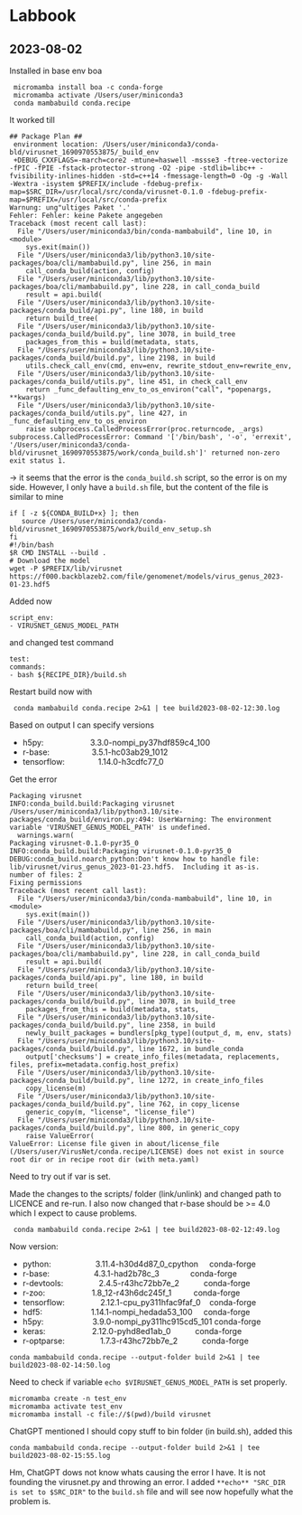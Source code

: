 # Labbook

## 2023-08-02

Installed in base env boa

```
 micromamba install boa -c conda-forge
 micromamba activate /Users/user/miniconda3
 conda mambabuild conda.recipe
```

It worked till

```
## Package Plan ##
 environment location: /Users/user/miniconda3/conda-bld/virusnet_1690970553875/_build_env
 +DEBUG_CXXFLAGS=-march=core2 -mtune=haswell -mssse3 -ftree-vectorize -fPIC -fPIE -fstack-protector-strong -O2 -pipe -stdlib=libc++ -fvisibility-inlines-hidden -std=c++14 -fmessage-length=0 -Og -g -Wall -Wextra -isystem $PREFIX/include -fdebug-prefix-map=$SRC_DIR=/usr/local/src/conda/virusnet-0.1.0 -fdebug-prefix-map=$PREFIX=/usr/local/src/conda-prefix
Warnung: ung"ultiges Paket '.'
Fehler: Fehler: keine Pakete angegeben
Traceback (most recent call last):
  File "/Users/user/miniconda3/bin/conda-mambabuild", line 10, in <module>
    sys.exit(main())
  File "/Users/user/miniconda3/lib/python3.10/site-packages/boa/cli/mambabuild.py", line 256, in main
    call_conda_build(action, config)
  File "/Users/user/miniconda3/lib/python3.10/site-packages/boa/cli/mambabuild.py", line 228, in call_conda_build
    result = api.build(
  File "/Users/user/miniconda3/lib/python3.10/site-packages/conda_build/api.py", line 180, in build
    return build_tree(
  File "/Users/user/miniconda3/lib/python3.10/site-packages/conda_build/build.py", line 3078, in build_tree
    packages_from_this = build(metadata, stats,
  File "/Users/user/miniconda3/lib/python3.10/site-packages/conda_build/build.py", line 2198, in build
    utils.check_call_env(cmd, env=env, rewrite_stdout_env=rewrite_env,
  File "/Users/user/miniconda3/lib/python3.10/site-packages/conda_build/utils.py", line 451, in check_call_env
    return _func_defaulting_env_to_os_environ("call", *popenargs, **kwargs)
  File "/Users/user/miniconda3/lib/python3.10/site-packages/conda_build/utils.py", line 427, in _func_defaulting_env_to_os_environ
    raise subprocess.CalledProcessError(proc.returncode, _args)
subprocess.CalledProcessError: Command '['/bin/bash', '-o', 'errexit', '/Users/user/miniconda3/conda-bld/virusnet_1690970553875/work/conda_build.sh']' returned non-zero exit status 1.
```

\-> it seems that the error is the `conda_build.sh` script, so the error is on my side. However, I only have a `build.sh` file, but the content of the file is similar to mine

```
if [ -z ${CONDA_BUILD+x} ]; then
   source /Users/user/miniconda3/conda-bld/virusnet_1690970553875/work/build_env_setup.sh
fi
#!/bin/bash
$R CMD INSTALL --build .
# Download the model
wget -P $PREFIX/lib/virusnet https://f000.backblazeb2.com/file/genomenet/models/virus_genus_2023-01-23.hdf5
```

Added now

```
script_env:
- VIRUSNET_GENUS_MODEL_PATH
```

and changed test command

```
test:
commands:
- bash ${RECIPE_DIR}/build.sh
```

Restart build now with

```
 conda mambabuild conda.recipe 2>&1 | tee build2023-08-02-12:30.log
```

Based on output I can specify versions

- h5py:                     3.3.0-nompi_py37hdf859c4_100
- r-base:                   3.5.1-hc03ab29_1012
- tensorflow:               1.14.0-h3cdfc77_0

Get the error

```
Packaging virusnet
INFO:conda_build.build:Packaging virusnet
/Users/user/miniconda3/lib/python3.10/site-packages/conda_build/environ.py:494: UserWarning: The environment variable 'VIRUSNET_GENUS_MODEL_PATH' is undefined.
  warnings.warn(
Packaging virusnet-0.1.0-pyr35_0
INFO:conda_build.build:Packaging virusnet-0.1.0-pyr35_0
DEBUG:conda_build.noarch_python:Don't know how to handle file: lib/virusnet/virus_genus_2023-01-23.hdf5.  Including it as-is.
number of files: 2
Fixing permissions
Traceback (most recent call last):
  File "/Users/user/miniconda3/bin/conda-mambabuild", line 10, in <module>
    sys.exit(main())
  File "/Users/user/miniconda3/lib/python3.10/site-packages/boa/cli/mambabuild.py", line 256, in main
    call_conda_build(action, config)
  File "/Users/user/miniconda3/lib/python3.10/site-packages/boa/cli/mambabuild.py", line 228, in call_conda_build
    result = api.build(
  File "/Users/user/miniconda3/lib/python3.10/site-packages/conda_build/api.py", line 180, in build
    return build_tree(
  File "/Users/user/miniconda3/lib/python3.10/site-packages/conda_build/build.py", line 3078, in build_tree
    packages_from_this = build(metadata, stats,
  File "/Users/user/miniconda3/lib/python3.10/site-packages/conda_build/build.py", line 2358, in build
    newly_built_packages = bundlers[pkg_type](output_d, m, env, stats)
  File "/Users/user/miniconda3/lib/python3.10/site-packages/conda_build/build.py", line 1672, in bundle_conda
    output['checksums'] = create_info_files(metadata, replacements, files, prefix=metadata.config.host_prefix)
  File "/Users/user/miniconda3/lib/python3.10/site-packages/conda_build/build.py", line 1272, in create_info_files
    copy_license(m)
  File "/Users/user/miniconda3/lib/python3.10/site-packages/conda_build/build.py", line 762, in copy_license
    generic_copy(m, "license", "license_file")
  File "/Users/user/miniconda3/lib/python3.10/site-packages/conda_build/build.py", line 800, in generic_copy
    raise ValueError(
ValueError: License file given in about/license_file (/Users/user/VirusNet/conda.recipe/LICENSE) does not exist in source root dir or in recipe root dir (with meta.yaml)
```

Need to try out if var is set.

Made the changes to the scripts/ folder (link/unlink) and changed path to LICENCE and re-run. I also now changed that r-base should be >= 4.0 which I expect to cause problems.

```
 conda mambabuild conda.recipe 2>&1 | tee build2023-08-02-12:49.log
```

Now version:

- python:                    3.11.4-h30d4d87_0_cpython     conda-forge
- r-base:                    4.3.1-had2b78c_3              conda-forge
- r-devtools:                2.4.5-r43hc72bb7e_2           conda-forge
- r-zoo:                     1.8_12-r43h6dc245f_1          conda-forge
- tensorflow:                2.12.1-cpu_py311hfac9faf_0    conda-forge
- hdf5:                      1.14.1-nompi_hedada53_100     conda-forge
- h5py:                      3.9.0-nompi_py311hc915cd5_101 conda-forge
- keras:                     2.12.0-pyhd8ed1ab_0           conda-forge
- r-optparse:                1.7.3-r43hc72bb7e_2           conda-forge

```
conda mambabuild conda.recipe --output-folder build 2>&1 | tee build2023-08-02-14:50.log
```

Need to check if variable `echo $VIRUSNET_GENUS_MODEL_PATH` is set properly.

```
micromamba create -n test_env
micromamba activate test_env
micromamba install -c file://$(pwd)/build virusnet
```

ChatGPT mentioned I should copy stuff to bin folder (in build.sh), added this

```
conda mambabuild conda.recipe --output-folder build 2>&1 | tee build2023-08-02-15:55.log
```

Hm, ChatGPT dows not know whats causing the error I have. It is not founding the virusnet.py and throwing an error. I added `**echo** "SRC_DIR is set to $SRC_DIR"` to the `build.sh` file and will see now hopefully what the problem is.
